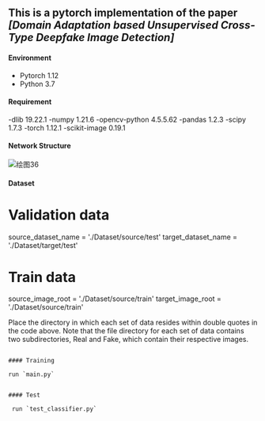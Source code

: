 ## This is a pytorch implementation of the paper *[Domain Adaptation based Unsupervised Cross-Type Deepfake Image Detection]*


#### Environment
- Pytorch 1.12
- Python 3.7
  
#### Requirement
-dlib 19.22.1
-numpy 1.21.6
-opencv-python 4.5.5.62
-pandas 1.2.3
-scipy 1.7.3
-torch 1.12.1
-scikit-image 0.19.1 

#### Network Structure

![绘图36](https://github.com/user-attachments/assets/e2d2dc81-5063-4914-b5d3-d438999c5fc5)


#### Dataset
# Validation data
source_dataset_name = './Dataset/source/test' 
target_dataset_name = './Dataset/target/test'

# Train data
source_image_root = './Dataset/source/train'
target_image_root = './Dataset/source/train'

​Place the directory in which each set of data resides within double quotes in the code above. Note that the file directory for each set of data contains two subdirectories, Real and Fake, which contain their respective images. 

```

#### Training

run `main.py`


#### Test

 run `test_classifier.py`


